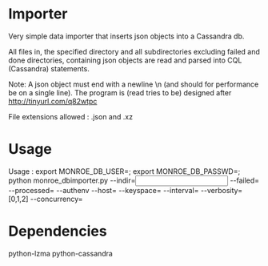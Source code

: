 # Importer
Very simple data importer that inserts json objects into a Cassandra db.

All files in, the specified directory and all subdirectories excluding
failed and done directories, containing
json objects are read and parsed into CQL (Cassandra) statements.

Note: A json object must end with a newline \n (and should for performance
 be on a single line).
 The program is (read tries to be) designed after http://tinyurl.com/q82wtpc

File extensions allowed : .json and .xz

# Usage
Usage :
export MONROE_DB_USER=<user>; export MONROE_DB_PASSWD=<password>; python monroe_dbimporter.py --indir=<input directory of source files> --failed=<output of failed files> --processed=<output of succeded inserts> --authenv  --host=<hostname or ip> --keyspace=<keyspace> --interval=<seconds>  --verbosity=[0,1,2] --concurrency=<number of processes>

# Dependencies
python-lzma
python-cassandra
